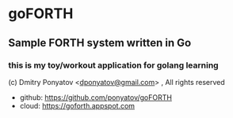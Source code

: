 # goFORTH
## Sample FORTH system written in Go
### this is my toy/workout application for golang learning

(c) Dmitry Ponyatov <<dponyatov@gmail.com>> , All rights reserved

* github: https://github.com/ponyatov/goFORTH
* cloud: https://goforth.appspot.com
